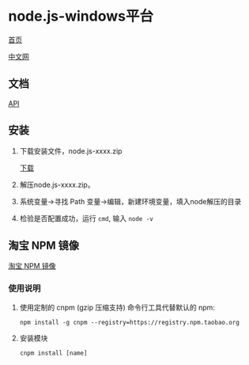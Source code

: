 # node.js-windows平台

[首页](https://nodejs.org/en/)

[中文网](http://nodejs.cn/)

## 文档

[API](https://nodejs.org/en/docs/)

## 安装

1.  下载安装文件，node.js-xxxx.zip

    [下载](http://nodejs.cn/download/)

2.  解压node.js-xxxx.zip。


3.  系统变量→寻找 Path 变量→编辑，新建环境变量，填入node解压的目录
 

4.  检验是否配置成功，运行 `cmd`, 输入 `node -v`

## 淘宝 NPM 镜像

[淘宝 NPM 镜像](https://npm.taobao.org/)

### 使用说明

1.  使用定制的 cnpm (gzip 压缩支持) 命令行工具代替默认的 npm:

    `npm install -g cnpm --registry=https://registry.npm.taobao.org`
    
2.  安装模块

    `cnpm install [name]`




